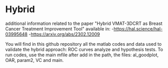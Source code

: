 # Hybrid
additional information related to the paper "Hybrid VMAT-3DCRT as Breast Cancer Treatment Improvement Tool" available in:
-https://hal.science/hal-03995648
-https://arxiv.org/abs/2302.12009

You will find in this github repository all the matlab codes and data used to validate the hybrid approach: ROC curves analyze and hypothesis tests.
To run codes, use the main mfile after add in the path, the files: al_goodplot, OAR, param2, VC and main.
